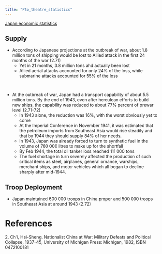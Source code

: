```yaml
---
title: "Pto_theatre_statistics"
---
```


[Japan economic
statistics](http://www.fischer-tropsch.org/primary_documents/presentations/AIChE%202003%20Spring%20National%20Meeting/Paper%2080d%20Stranges%20Japan.pdf)

##  Supply 

-   According to Japanese projections at the outbreak of war, about 1.8
    million tons of shipping would be lost to Allied attack in the first
    24 months of the war (2.71)
    -   Yet in 21 months, 3.8 million tons ahd actually been lost
    -   Allied aerial attacks accounted for only 24% of the loss, while
        submarine attacks accounted for 55% of the loss

&nbsp;

-   At the outbreak of war, Japan had a transport capability of about
    5.5 million tons. By the end of 1943, even after herculean efforts
    to build new ships, the capability was reduced to about 77% percent
    of prewar level (2.71-72)
    -   In 1943 alone, the reduction was 16%, with the worst obviously
        yet to come
    -   At the Imperial Conference in November 1941, it was estimated
        that the petroleum imports from Southeast Asia would rise
        steadily and that by 1944 they should supply 84% of her needs.
    -   In 1943, Japan was already forced to turn to synthetic fuel in
        the volume of 760 000 litres to make up for the shortfall
    -   By Feb 1944, the total oil tanker loss reached 111 000 tons
    -   The fuel shortage in turn severely affected the production of
        such critical items as steel, airplanes, general ornance,
        warships, merchant ships, and motor vehicles which all began to
        decline sharply after mid-1944.

##  Troop Deployment 

-   Japan maintained 600 000 troops in China proper and 500 000 troops
    in Southeast Asia at around 1943 (2.72)

#  References 

2\. Ch'i, Hsi-Sheng. Nationalist China at War: Military Defeats and
Political Collapse, 1937-45, University of Michigan Press: Michigan,
1982, ISBN 0472100181
